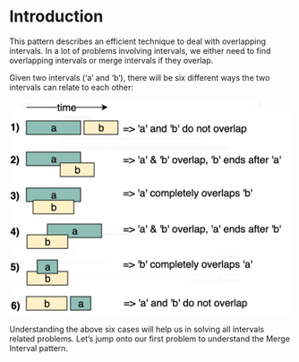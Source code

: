 # Introduction

This pattern describes an efficient technique to deal with overlapping intervals. In a lot of problems involving intervals, we either need to find overlapping intervals or merge intervals if they overlap.

Given two intervals (‘a’ and ‘b’), there will be six different ways the two intervals can relate to each other:

![img](./sc.png)

Understanding the above six cases will help us in solving all intervals related problems. Let’s jump onto our first problem to understand the Merge Interval pattern.
